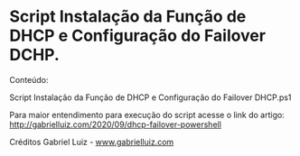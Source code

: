 # Script Instalação da Função de DHCP e Configuração do Failover DCHP.

Conteúdo:

Script Instalação da Função de DHCP e Configuração do Failover DHCP.ps1

Para maior entendimento para execução do script acesse o link do artigo: http://gabrielluiz.com/2020/09/dhcp-failover-powershell

Créditos Gabriel Luiz - www.gabrielluiz.com
